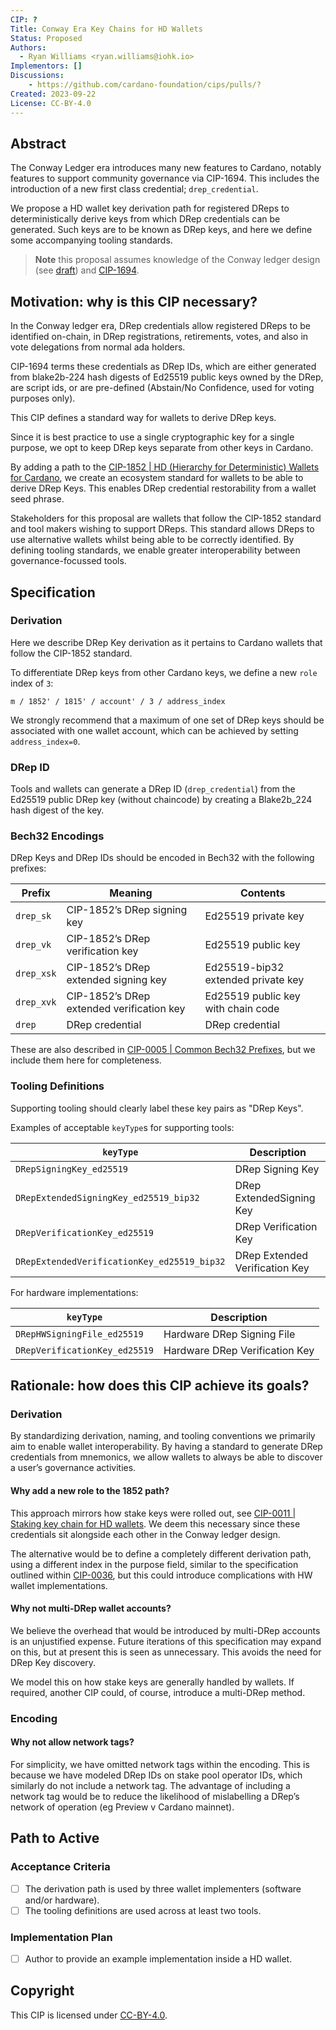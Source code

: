 ```yaml
---
CIP: ?
Title: Conway Era Key Chains for HD Wallets
Status: Proposed
Authors:
  - Ryan Williams <ryan.williams@iohk.io>
Implementors: []
Discussions:
    - https://github.com/cardano-foundation/cips/pulls/?
Created: 2023-09-22
License: CC-BY-4.0
---
```


## Abstract

The Conway Ledger era introduces many new features to Cardano, notably features
to support community governance via CIP-1694. This includes the introduction of
a new first class credential; `drep_credential`.

We propose a HD wallet key derivation path for registered DReps to
deterministically derive keys from which DRep credentials can be generated. Such
keys are to be known as DRep keys, and here we define some accompanying tooling
standards.

> **Note** this proposal assumes knowledge of the Conway ledger design (see
> [draft](https://github.com/input-output-hk/cardano-ledger/tree/master/eras/conway/test-suite/cddl-files))
> and
> [CIP-1694](https://github.com/cardano-foundation/CIPs/blob/master/CIP-1694/README.md).

## Motivation: why is this CIP necessary?

In the Conway ledger era, DRep credentials allow registered DReps to be
identified on-chain, in DRep registrations, retirements, votes, and also in vote
delegations from normal ada holders.

CIP-1694 terms these credentials as DRep IDs, which are either generated from
blake2b-224 hash digests of Ed25519 public keys owned by the DRep, are script
ids, or are pre-defined (Abstain/No Confidence, used for voting purposes only).

This CIP defines a standard way for wallets to derive DRep keys.

Since it is best practice to use a single cryptographic key for a single
purpose, we opt to keep DRep keys separate from other keys in Cardano.

By adding a path to the
[CIP-1852 | HD (Hierarchy for Deterministic) Wallets for Cardano](https://github.com/cardano-foundation/CIPs/blob/master/CIP-1852/README.md),
we create an ecosystem standard for wallets to be able to derive DRep Keys. This
enables DRep credential restorability from a wallet seed phrase.

Stakeholders for this proposal are wallets that follow the CIP-1852 standard and
tool makers wishing to support DReps. This standard allows DReps to use
alternative wallets whilst being able to be correctly identified. By defining
tooling standards, we enable greater interoperability between
governance-focussed tools.

## Specification

### Derivation

Here we describe DRep Key derivation as it pertains to Cardano wallets that
follow the CIP-1852 standard.

To differentiate DRep keys from other Cardano keys, we define a new `role` index
of `3`:

`m / 1852' / 1815' / account' / 3 / address_index`

We strongly recommend that a maximum of one set of DRep keys should be
associated with one wallet account, which can be achieved by setting
`address_index=0`.

### DRep ID

Tools and wallets can generate a DRep ID (`drep_credential`) from the Ed25519
public DRep key (without chaincode) by creating a Blake2b_224 hash digest of the
key.

### Bech32 Encodings

DRep Keys and DRep IDs should be encoded in Bech32 with the following prefixes:

| Prefix     | Meaning                                   | Contents                           |
| ---------- | ----------------------------------------- | ---------------------------------- |
| `drep_sk`  | CIP-1852’s DRep signing key               | Ed25519 private key                |
| `drep_vk`  | CIP-1852’s DRep verification key          | Ed25519 public key                 |
| `drep_xsk` | CIP-1852’s DRep extended signing key      | Ed25519-bip32 extended private key |
| `drep_xvk` | CIP-1852’s DRep extended verification key | Ed25519 public key with chain code |
| `drep`     | DRep credential                           | DRep credential                    |

These are also described in
[CIP-0005 | Common Bech32 Prefixes](https://github.com/cardano-foundation/CIPs/blob/master/CIP-0005/README.md),
but we include them here for completeness.

### Tooling Definitions

Supporting tooling should clearly label these key pairs as "DRep Keys".

Examples of acceptable `keyType`s for supporting tools:

| `keyType`                                   | Description                    |
| ------------------------------------------- | ------------------------------ |
| `DRepSigningKey_ed25519`                    | DRep Signing Key               |
| `DRepExtendedSigningKey_ed25519_bip32`      | DRep ExtendedSigning Key       |
| `DRepVerificationKey_ed25519`               | DRep Verification Key          |
| `DRepExtendedVerificationKey_ed25519_bip32` | DRep Extended Verification Key |

For hardware implementations:

| `keyType`                     | Description                    |
| ----------------------------- | ------------------------------ |
| `DRepHWSigningFile_ed25519`   | Hardware DRep Signing File     |
| `DRepVerificationKey_ed25519` | Hardware DRep Verification Key |

## Rationale: how does this CIP achieve its goals?

### Derivation

By standardizing derivation, naming, and tooling conventions we primarily aim to
enable wallet interoperability. By having a standard to generate DRep
credentials from mnemonics, we allow wallets to always be able to discover a
user’s governance activities.

#### Why add a new role to the 1852 path?

This approach mirrors how stake keys were rolled out, see
[CIP-0011 | Staking key chain for HD wallets](https://github.com/cardano-foundation/CIPs/blob/master/CIP-0011/README.md).
We deem this necessary since these credentials sit alongside each other in the
Conway ledger design.

The alternative would be to define a completely different derivation path, using
a different index in the purpose field, similar to the specification outlined
within
[CIP-0036](https://github.com/cardano-foundation/CIPs/blob/master/CIP-0036/README.md#derivation-path),
but this could introduce complications with HW wallet implementations.

#### Why not multi-DRep wallet accounts?

We believe the overhead that would be introduced by multi-DRep accounts is an
unjustified expense. Future iterations of this specification may expand on this,
but at present this is seen as unnecessary. This avoids the need for DRep Key
discovery.

We model this on how stake keys are generally handled by wallets. If required,
another CIP could, of course, introduce a multi-DRep method.

### Encoding

#### Why not allow network tags?

For simplicity, we have omitted network tags within the encoding. This is
because we have modeled DRep IDs on stake pool operator IDs, which similarly do
not include a network tag. The advantage of including a network tag would be to
reduce the likelihood of mislabelling a DRep’s network of operation (eg Preview
v Cardano mainnet).

## Path to Active

### Acceptance Criteria

- [ ] The derivation path is used by three wallet implementers (software and/or
      hardware).
- [ ] The tooling definitions are used across at least two tools.

### Implementation Plan

- [ ] Author to provide an example implementation inside a HD wallet.

## Copyright

This CIP is licensed under
[CC-BY-4.0](https://creativecommons.org/licenses/by/4.0/legalcode).
